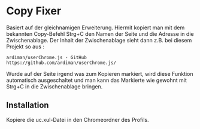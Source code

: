 # Copy Fixer
Basiert auf der gleichnamigen Erweiterung. Hiermit kopiert man mit dem bekannten Copy-Befehl Strg+C den Namen der Seite und 
die Adresse in die Zwischenablage. Der Inhalt der Zwischenablage sieht dann z.B. bei diesem Projekt so aus :

    ardiman/userChrome.js - GitHub
    https://github.com/ardiman/userChrome.js/

Wurde auf der Seite irgend was zum Kopieren markiert, wird diese Funktion automatisch ausgeschaltet und man kann das Markierte 
wie gewohnt mit Strg+C in die Zwischenablage bringen.

## Installation
Kopiere die uc.xul-Datei in den Chromeordner des Profils.